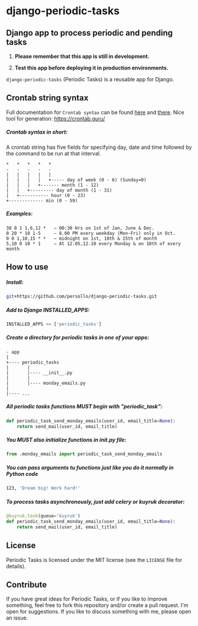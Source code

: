 
# django-periodic-tasks


Django app to process periodic and pending tasks
-----------------------------

1. **Please remember that this app is still in development.**

2. **Test this app before deploying it in production environments.**


```django-periodic-tasks``` (Periodic Tasks) is a reusable app for Django.


Crontab string syntax
---------------------

Full documentation for ```Crontab syntax``` can be found [here](http://pubs.opengroup.org/onlinepubs/9699919799/utilities/crontab.html) and [there](http://www.adminschoice.com/crontab-quick-reference).
Nice tool for generation: https://crontab.guru/

##### Crontab syntax in short:

A crontab string has five fields for specifying day, date and time followed by the command to be run at that interval.

```
*   *   *   *   *
-   -   -   -   -
|   |   |   |   |
|   |   |   |   +----- day of week (0 - 6) (Sunday=0)
|   |   |   +------- month (1 - 12)
|   |   +--------- day of month (1 - 31)
|   +----------- hour (0 - 23)
+------------- min (0 - 59)
```

##### Examples:

```
30 0 1 1,6,12 *   — 00:30 Hrs on 1st of Jan, June & Dec.
0 20 * 10 1-5     — 8.00 PM every weekday (Mon-Fri) only in Oct.
0 0 1,10,15 * *	  — midnight on 1st, 10th & 15th of month
5,10 0 10 * 1     — At 12.05,12.10 every Monday & on 10th of every month
```


How to use
----------

##### Install:

```bash
git+https://github.com/persollo/django-periodic-tasks.git

```

##### Add to Django INSTALLED_APPS:

```python
INSTALLED_APPS += ['periodic_tasks']
```

##### Create a directory for periodic tasks in one of your apps:

```
- app
|
+---- periodic_tasks
|       |
|       |---- __init__.py
|       |
|       |---- monday_emails.py
|
|---- ...
```

##### All periodic tasks functions MUST begin with "periodic_task":

```python
def periodic_task_send_monday_emails(user_id, email_title=None):
    return send_mail(user_id, email_title)
```

##### You MUST also initialize functions in __init__.py file:

```python
from .monday_emails import periodic_task_send_monday_emails
```

##### You can pass arguments tu functions just like you do it normally in Python code

```bash
123, 'Dream big! Work hard!'
```

##### To process tasks asynchronously, just add celery or kuyruk decorator:

```python
@kuyruk.task(queue='kuyruk')
def periodic_task_send_monday_emails(user_id, email_title=None):
    return send_mail(user_id, email_title)
```

License
-------

Periodic Tasks is licensed under the MIT license (see the ```LICENSE``` file for details).


Contribute
----------

If you have great ideas for Periodic Tasks, or if you like to improve something, feel free to fork this repository and/or create a pull request. I'm open for suggestions. If you like to discuss something with me, please open an issue.
